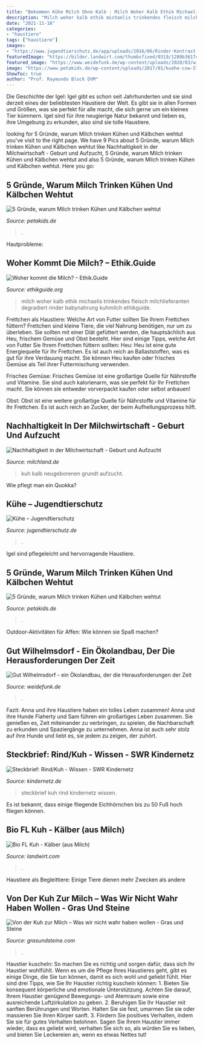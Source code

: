 ```yaml
---
title: "Bekommen Kühe Milch Ohne Kalb : Milch Woher Kalb Ethik Michaelis Trinkendes Fleisch Milchlieferanten Degradiert Rinder Babynahrung Kuhmilch Ethikguide"
description: "Milch woher kalb ethik michaelis trinkendes fleisch milchlieferanten degradiert rinder babynahrung kuhmilch ethikguide"
date: "2021-11-18"
categories:
- "haustiere"
tags: ["haustiere"]
images:
- "https://www.jugendtierschutz.de/app/uploads/2016/06/Rinder-Kontrast-Stall-Anbindehaltung-1080x720.jpg"
featuredImage: "https://bilder.landwirt.com/thumbsfixed/0319/1280b3617ca1f276a4303d8ff8018071.jpg"
featured_image: "https://www.weidefunk.de/wp-content/uploads/2020/03/wilhelmsdorf-header.jpg"
image: "https://www.petakids.de/wp-content/uploads/2017/01/kuehe-cow-5717273_1280-c-pixabay-300x200.jpg"
ShowToc: true
author: "Prof. Raymundo Block DVM"
---
```



Die Geschichte der Igel:
Igel gibt es schon seit Jahrhunderten und sie sind derzeit eines der beliebtesten Haustiere der Welt. Es gibt sie in allen Formen und Größen, was sie perfekt für alle macht, die sich gerne um ein kleines Tier kümmern. Igel sind für ihre neugierige Natur bekannt und lieben es, ihre Umgebung zu erkunden, also sind sie tolle Haustiere.

	

		
looking for 5 Gründe, warum Milch trinken Kühen und Kälbchen wehtut you've visit to the right page. We have 9 Pics about 5 Gründe, warum Milch trinken Kühen und Kälbchen wehtut like Nachhaltigkeit in der Milchwirtschaft - Geburt und Aufzucht, 5 Gründe, warum Milch trinken Kühen und Kälbchen wehtut and also 5 Gründe, warum Milch trinken Kühen und Kälbchen wehtut. Here you go:
		
    
## 5 Gründe, Warum Milch Trinken Kühen Und Kälbchen Wehtut

<img loading=lazy src="https://www.petakids.de/wp-content/uploads/2017/01/kuehe-cow-5717273_1280-c-pixabay-300x200.jpg" onerror="this.onerror=null;this.src='https://tse3.mm.bing.net/th?id=OIP.-eQKoAXakVOQmlj3q0DSAAAAAA&amp;pid=15.1';" alt="5 Gründe, warum Milch trinken Kühen und Kälbchen wehtut">

_Source: petakids.de_

>. 

	

Hautprobleme:

    
## Woher Kommt Die Milch? – Ethik.Guide

<img loading=lazy src="https://ethikguide.org/wp-content/uploads/2015/04/15381088228_e6fe86ca47_k-750x469.jpg" onerror="this.onerror=null;this.src='https://tse1.mm.bing.net/th?id=OIP.fVGTgDH5Xi4QFm3YKNPntwHaEo&amp;pid=15.1';" alt="Woher kommt die Milch? – Ethik.Guide">

_Source: ethikguide.org_

>milch woher kalb ethik michaelis trinkendes fleisch milchlieferanten degradiert rinder babynahrung kuhmilch ethikguide. 

	

Frettchen als Haustiere: Welche Art von Futter sollten Sie Ihrem Frettchen füttern?
Frettchen sind kleine Tiere, die viel Nahrung benötigen, nur um zu überleben. Sie sollten mit einer Diät gefüttert werden, die hauptsächlich aus Heu, frischem Gemüse und Obst besteht. Hier sind einige Tipps, welche Art von Futter Sie Ihrem Frettchen füttern sollten:
Heu: Heu ist eine gute Energiequelle für Ihr Frettchen. Es ist auch reich an Ballaststoffen, was es gut für ihre Verdauung macht. Sie können Heu kaufen oder frisches Gemüse als Teil ihrer Futtermischung verwenden.

Frisches Gemüse: Frisches Gemüse ist eine großartige Quelle für Nährstoffe und Vitamine. Sie sind auch kalorienarm, was sie perfekt für Ihr Frettchen macht. Sie können sie entweder vorverpackt kaufen oder selbst anbauen!

Obst: Obst ist eine weitere großartige Quelle für Nährstoffe und Vitamine für Ihr Frettchen. Es ist auch reich an Zucker, der beim Aufhellungsprozess hilft.

    
## Nachhaltigkeit In Der Milchwirtschaft - Geburt Und Aufzucht

<img loading=lazy src="https://milchland.de/wp-content/uploads/2020/04/kuh_mit_kalb_grundt-1024x683.jpg" onerror="this.onerror=null;this.src='https://tse3.mm.bing.net/th?id=OIP.EwM3W7G6eGIVjjrO8gOR4gHaE8&amp;pid=15.1';" alt="Nachhaltigkeit in der Milchwirtschaft - Geburt und Aufzucht">

_Source: milchland.de_

>kuh kalb neugeborenen grundt aufzucht. 

	

Wie pflegt man ein Quokka?

    
## Kühe – Jugendtierschutz

<img loading=lazy src="https://www.jugendtierschutz.de/app/uploads/2016/06/Rinder-Kontrast-Stall-Anbindehaltung-1080x720.jpg" onerror="this.onerror=null;this.src='https://tse3.mm.bing.net/th?id=OIP.6ux3T8V-2YcZyXFKgiuuzAHaE8&amp;pid=15.1';" alt="Kühe – Jugendtierschutz">

_Source: jugendtierschutz.de_

>. 

	

Igel sind pflegeleicht und hervorragende Haustiere.

    
## 5 Gründe, Warum Milch Trinken Kühen Und Kälbchen Wehtut

<img loading=lazy src="https://www.petakids.de/wp-content/uploads/2017/01/kalb-calf-804623_1280-c-pixabay-272x182.jpg" onerror="this.onerror=null;this.src='https://tse3.mm.bing.net/th?id=OIP.KrQmTNFzYu4Kxl7N-dVYGAAAAA&amp;pid=15.1';" alt="5 Gründe, warum Milch trinken Kühen und Kälbchen wehtut">

_Source: petakids.de_

>. 

	

Outdoor-Aktivitäten für Affen: Wie können sie Spaß machen?

    
## Gut Wilhelmsdorf - Ein Ökolandbau, Der Die Herausforderungen Der Zeit

<img loading=lazy src="https://www.weidefunk.de/wp-content/uploads/2020/03/wilhelmsdorf-header.jpg" onerror="this.onerror=null;this.src='https://tse4.mm.bing.net/th?id=OIP.lSL5mlCOAPAPMJT4np4TWwHaDk&amp;pid=15.1';" alt="Gut Wilhelmsdorf - ein Ökolandbau, der die Herausforderungen der Zeit">

_Source: weidefunk.de_

>. 

	

Fazit: Anna und ihre Haustiere haben ein tolles Leben zusammen!
Anna und ihre Hunde Flaherty und Sam führen ein großartiges Leben zusammen. Sie genießen es, Zeit miteinander zu verbringen, zu spielen, die Nachbarschaft zu erkunden und Spaziergänge zu unternehmen. Anna ist auch sehr stolz auf ihre Hunde und liebt es, sie jedem zu zeigen, der zuhört.

    
## Steckbrief: Rind/Kuh - Wissen - SWR Kindernetz

<img loading=lazy src="https://www.kindernetz.de/wissen/tierlexikon/1606147045132,steckbrief-rind-kuh-102~_v-16x9@2dL_-6c42aff4e68b43c7868c3240d3ebfa29867457da.jpg" onerror="this.onerror=null;this.src='https://tse4.mm.bing.net/th?id=OIP.qrvPHrE1jnuq1zBB7mhrAQHaEK&amp;pid=15.1';" alt="Steckbrief: Rind/Kuh - Wissen - SWR Kindernetz">

_Source: kindernetz.de_

>steckbrief kuh rind kindernetz wissen. 

	

Es ist bekannt, dass einige fliegende Eichhörnchen bis zu 50 Fuß hoch fliegen können.

    
## Bio FL Kuh - Kälber (aus Milch)

<img loading=lazy src="https://bilder.landwirt.com/thumbsfixed/0319/1280b3617ca1f276a4303d8ff8018071.jpg" onerror="this.onerror=null;this.src='https://tse3.mm.bing.net/th?id=OIP.SaXgltGihd9XCuRxUWmEcgAAAA&amp;pid=15.1';" alt="Bio FL Kuh - Kälber (aus Milch)">

_Source: landwirt.com_

>. 

	

Haustiere als Begleittiere: Einige Tiere dienen mehr Zwecken als andere

    
## Von Der Kuh Zur Milch – Was Wir Nicht Wahr Haben Wollen - Gras Und Steine

<img loading=lazy src="https://www.grasundsteine.com/wp-content/uploads/2021/04/Design-ohne-Titel-9-585x461.png" onerror="this.onerror=null;this.src='https://tse4.mm.bing.net/th?id=OIP.jzKcaNfVtnmyWqNINoI-nQHaF1&amp;pid=15.1';" alt="Von der Kuh zur Milch – Was wir nicht wahr haben wollen - Gras und Steine">

_Source: grasundsteine.com_

>. 

	

Haustier kuscheln: So machen Sie es richtig und sorgen dafür, dass sich Ihr Haustier wohlfühlt.
Wenn es um die Pflege Ihres Haustieres geht, gibt es einige Dinge, die Sie tun können, damit es sich wohl und geliebt fühlt. Hier sind drei Tipps, wie Sie Ihr Haustier richtig kuscheln können: 1. Bieten Sie konsequent körperliche und emotionale Unterstützung. Achten Sie darauf, Ihrem Haustier genügend Bewegungs- und Atemraum sowie eine ausreichende Luftzirkulation zu geben. 2. Beruhigen Sie Ihr Haustier mit sanften Berührungen und Worten. Halten Sie sie fest, umarmen Sie sie oder massieren Sie ihren Körper sanft. 3. Fördern Sie positives Verhalten, indem Sie sie für gutes Verhalten belohnen. Sagen Sie Ihrem Haustier immer wieder, dass es geliebt wird, verhalten Sie sich so, als würden Sie es lieben, und bieten Sie Leckereien an, wenn es etwas Nettes tut!

